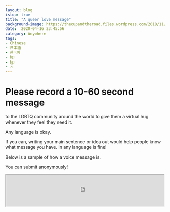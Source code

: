 ```yaml
---
layout: blog
istop: true
title: "A queer love message"
background-image: https://thecupandtheroad.files.wordpress.com/2018/11/web-migrants-pride-hk-2018-1469.jpg
date:  2020-04-16 23:45:56
category: Anywhere
tags:
- Chinese
- 日本語
- 한국어
- ខ្មែរ
- ខ្មែរ
- ગે
---
```


# Please record a 10-60 second message
to the LGBTQ community around the world to give them a virtual hug whenever they feel they need it.

Any language is okay.

If you can, writing your main sentence or idea out would help people know what message you have. In any language is fine!

Below is a sample of how a voice message is. 

You can submit anonymously!

<iframe
      height="100px" width="500px"
      src="https://voice123.com/embed/embed.html?id=KPAJPZJ"
      ></iframe>